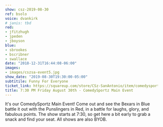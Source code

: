 ```yaml
---
show: csz-2019-08-30
ref: bsolo
voice: dvankirk
# janis: tbd
red:
- jfitzhugh
- jpeden
- jboyson
blue:
- sbrookes
- bscribner
- swallace
date: "2018-12-31T16:44:08-06:00"
images:
- images/cszsa-event5.jpg
show_date: "2019-08-30T19:30:00-05:00"
subtitile: Funny For Everyone
ticket_link: https://squareup.com/store/CSz-SanAntonio/item/comedysportz-friday-august-th-1
title: 7:30 PM Friday August 30th - ComedySportz Main Event
---
```


It's our ComedySportz Main Event! Come out and see the Bexars in Blue battle it out with the Punslingers in Red, in a battle for laughs, glory, and fabulous points. The show starts at 7:30, so get here a bit early to grab a snack and find your seat. All shows are also BYOB.
